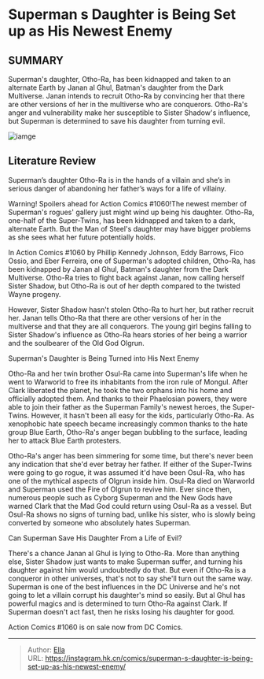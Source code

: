 # Superman s Daughter is Being Set up as His Newest Enemy


## SUMMARY 



  Superman&#39;s daughter, Otho-Ra, has been kidnapped and taken to an alternate Earth by Janan al Ghul, Batman&#39;s daughter from the Dark Multiverse.   Janan intends to recruit Otho-Ra by convincing her that there are other versions of her in the multiverse who are conquerors.   Otho-Ra&#39;s anger and vulnerability make her susceptible to Sister Shadow&#39;s influence, but Superman is determined to save his daughter from turning evil.  

![iamge](https://static1.srcdn.com/wordpress/wp-content/uploads/2023/12/superman-and-his-daughter-looking-evil-dc.jpg)

## Literature Review

Superman’s daughter Otho-Ra is in the hands of a villain and she’s in serious danger of abandoning her father’s ways for a life of villainy.




Warning! Spoilers ahead for Action Comics #1060!The newest member of Superman&#39;s rogues&#39; gallery just might wind up being his daughter. Otho-Ra, one-half of the Super-Twins, has been kidnapped and taken to a dark, alternate Earth. But the Man of Steel&#39;s daughter may have bigger problems as she sees what her future potentially holds.




In Action Comics #1060 by Phillip Kennedy Johnson, Eddy Barrows, Fico Ossio, and Eber Ferreira, one of Superman&#39;s adopted children, Otho-Ra, has been kidnapped by Janan al Ghul, Batman&#39;s daughter from the Dark Multiverse. Otho-Ra tries to fight back against Janan, now calling herself Sister Shadow, but Otho-Ra is out of her depth compared to the twisted Wayne progeny.

          

However, Sister Shadow hasn&#39;t stolen Otho-Ra to hurt her, but rather recruit her. Janan tells Otho-Ra that there are other versions of her in the multiverse and that they are all conquerors. The young girl begins falling to Sister Shadow&#39;s influence as Otho-Ra hears stories of her being a warrior and the soulbearer of the Old God Olgrun.


 Superman&#39;s Daughter is Being Turned into His Next Enemy 
          




Otho-Ra and her twin brother Osul-Ra came into Superman&#39;s life when he went to Warworld to free its inhabitants from the iron rule of Mongul. After Clark liberated the planet, he took the two orphans into his home and officially adopted them. And thanks to their Phaelosian powers, they were able to join their father as the Superman Family&#39;s newest heroes, the Super-Twins. However, it hasn&#39;t been all easy for the kids, particularly Otho-Ra. As xenophobic hate speech became increasingly common thanks to the hate group Blue Earth, Otho-Ra&#39;s anger began bubbling to the surface, leading her to attack Blue Earth protesters.

Otho-Ra&#39;s anger has been simmering for some time, but there&#39;s never been any indication that she&#39;d ever betray her father. If either of the Super-Twins were going to go rogue, it was assumed it&#39;d have been Osul-Ra, who has one of the mythical aspects of Olgrun inside him. Osul-Ra died on Warworld and Superman used the Fire of Olgrun to revive him. Ever since then, numerous people such as Cyborg Superman and the New Gods have warned Clark that the Mad God could return using Osul-Ra as a vessel. But Osul-Ra shows no signs of turning bad, unlike his sister, who is slowly being converted by someone who absolutely hates Superman.






 Can Superman Save His Daughter From a Life of Evil? 


          

There&#39;s a chance Janan al Ghul is lying to Otho-Ra. More than anything else, Sister Shadow just wants to make Superman suffer, and turning his daughter against him would undoubtedly do that. But even if Otho-Ra is a conqueror in other universes, that&#39;s not to say she&#39;ll turn out the same way. Superman is one of the best influences in the DC Universe and he&#39;s not going to let a villain corrupt his daughter&#39;s mind so easily. But al Ghul has powerful magics and is determined to turn Otho-Ra against Clark. If Superman doesn&#39;t act fast, then he risks losing his daughter for good.

Action Comics #1060 is on sale now from DC Comics.



---

> Author: [Ella](https://instagram.hk.cn/)  
> URL: https://instagram.hk.cn/comics/superman-s-daughter-is-being-set-up-as-his-newest-enemy/  

